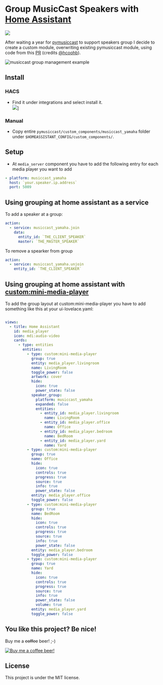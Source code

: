 # Group MusicCast Speakers with [Home Assistant](https://github.com/home-assistant/home-assistant)

[![](https://img.shields.io/github/v/release/ppanagiotis/pymusiccast.svg?style=flat-square?style=flat-square)](https://github.com/ppanagiotis/pymusiccast/releases/latest)

After waiting a year for [pymusiccast](https://github.com/jalmeroth/pymusiccast/) to support speakers group I decide to create a custom module, overwriting existing pymusiccast module, using code from this [PR](https://github.com/jalmeroth/pymusiccast/pull/13)
(credits [@hcoohb](https://github.com/hcoohb)).

![musiccast group management example](https://github.com/ppanagiotis/pymusiccast/raw/master/images/group_speakers.gif?raw=true "musiccast group management example")

## Install

### HACS

- Find it under integrations and select install it.\
![](https://github.com/ppanagiotis/pymusiccast/raw/master/images/install.jpg?raw=true)]


### Manual
- Copy entire `pymusiccast/custom_components/musiccast_yamaha` folder under `$HOMEASSISTANT_CONFIG/custom_components/`.


## Setup
- At `media_server` component you have to add the following entry for each media player you want to add

```yaml
- platform: musiccast_yamaha
  host: `your.speaker.ip.address`
  port: 5009

```

## Using grouping at home assistant as a service

To add a speaker at a group:

```yaml
action:
  - service: musiccast_yamaha.join
    data:
      entity_id: `THE_CLIENT_SPEAKER`
      master: `THE_MASTER_SPEAKER`
```

To remove a spearker from group

```yaml
action:
  - service: musiccast_yamaha.unjoin
    entity_id: `THE_CLIENT_SPEAKER`
```

## Using grouping at home assistant with [custom:mini-media-player](https://github.com/kalkih/mini-media-player)

To add the group layout at custom:mini-media-player you have to add something like this at your ui-lovelace.yaml:
```yaml

views:
  - title: Home Assistant
    id: media_player
    icon: mdi:audio-video
    cards:
      - type: entities
        entities:
          - type: custom:mini-media-player
            group: true
            entity: media_player.livingroom
            name: LivingRoom
            toggle_power: false
            artwork: cover
            hide:
              icon: true
              power_state: false
            speaker_group:
              platform: musiccast_yamaha
              expanded: false
              entities:
                - entity_id: media_player.livingroom
                  name: LivingRoom
                - entity_id: media_player.office
                  name: Office
                - entity_id: media_player.bedroom
                  name: BedRoom
                - entity_id: media_player.yard
                  name: Yard
          - type: custom:mini-media-player
            group: true
            name: Office
            hide:
              icon: true
              controls: true
              progress: true
              source: true
              info: true
              power_state: false
            entity: media_player.office
            toggle_power: false
          - type: custom:mini-media-player
            group: true
            name: BedRoom
            hide:
              icon: true
              controls: true
              progress: true
              source: true
              info: true
              power_state: false
            entity: media_player.bedroom
            toggle_power: false
          - type: custom:mini-media-player
            group: true
            name: Yard
            hide:
              icon: true
              controls: true
              progress: true
              source: true
              info: true
              power_state: false
              volume: true
            entity: media_player.yard
            toggle_power: false
```

## You like this project? Be nice!

Buy me a ~~coffee~~ beer! ;-)

[![Buy me a ~~coffee~~ beer!](https://github.com/ppanagiotis/pymusiccast/raw/master/images/beers.png)](https://www.paypal.me/ppanagiotis)


## License
This project is under the MIT license.
